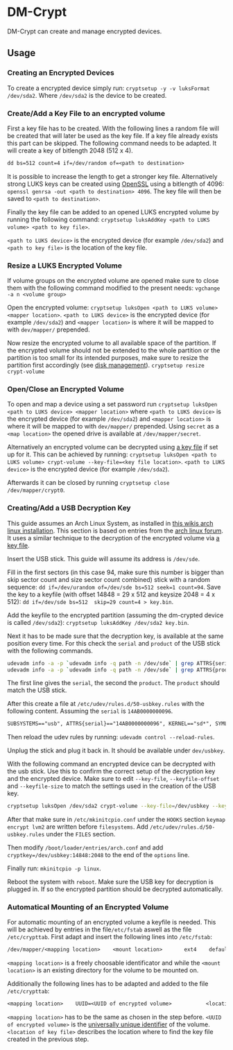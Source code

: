 # DM-Crypt

DM-Crypt can create and manage encrypted devices.

## Usage

### Creating an Encrypted Devices

To create a encrypted device simply run:
`cryptsetup -y -v luksFormat /dev/sda2`.
Where `/dev/sda2` is the device to be created.

### Create/Add a Key File to an encrypted volume

First a key file has to be created.
With the following lines a random file will be created that will later be used
as the key file.
If a key file already exists this part can be skipped.
The following command needs to be adapted.
It will create a key of bitlength 2048 (512 x 4).

```txt
dd bs=512 count=4 if=/dev/random of=<path to destination>
```

It is possible to increase the length to get a stronger key file.
Alternatively strong LUKS keys can be created using [OpenSSL](./openssl.md)
using  a bitlength of 4096:
`openssl genrsa -out <path to destination> 4096`.
The key file will then be saved  to `<path to destination>`.

Finally the key file can be added to an opened LUKS encrypted volume by running
the following command:
`cryptsetup luksAddKey <path to LUKS volume> <path to key file>`.

`<path to LUKS device>` is the encrypted device (for example `/dev/sda2`) and
`<path to key file>` is the location of the key file.

### Resize a LUKS Encrypted Volume

If volume groups on the encrypted volume are opened make sure to close them
with the following command modified to the present needs:
`vgchange -a n <volume group>`

Open the encrypted volume:
`cryptsetup luksOpen <path to LUKS volume> <mapper location>`.
`<path to LUKS device>` is the encrypted device (for example `/dev/sda2`) and
`<mapper location>` is where it will be mapped to with `dev/mapper/` prepended.

Now resize the encrypted volume to all available space of the partition.
If the encrypted volume should not be extended to the whole partition
or the partition is too small for its intended purposes, make sure to resize the
partition first accordingly (see [disk management](./disk-management.md)).
`cryptsetup resize crypt-volume`

### Open/Close an Encrypted Volume

To open and map a device using a set password run
`cryptsetup luksOpen <path to LUKS device> <mapper location>` where
`<path to LUKS device>`  is the encrypted device (for example `/dev/sda2`) and
`<mapper location>` is  where it will be mapped to with `dev/mapper/` prepended.
Using `secret` as a `<map location>` the opened drive is available at
`/dev/mapper/secret`.

Alternatively an encrypted volume can be decrypted using
[a key file](#createadd-a-key-file-to-an-encrypted-volume) if set up for it.
This can be achieved by running:
`cryptsetup luksOpen <path to LUKS volume> crypt-volume --key-file=<key file location>`.
`<path to LUKS device>` is the encrypted device (for example `/dev/sda2`).

Afterwards it can be closed by running `cryptsetup close /dev/mapper/crypt0`.

### Creating/Add a USB Decryption Key

This guide assumes an Arch Linux System, as installed in
[this wikis arch linux installation](./arch-linux/installation.md).
This section is based on entries from the
[arch linux forum](https://forum.archlinux.de/d/28886-systementschluesselung-per-usb-stick).
It uses a similar technique to the decryption of the encrypted volume via
[a key file](#createadd-a-key-file-to-an-encrypted-volume).

Insert the USB stick.
This guide will assume its address is `/dev/sde`.

Fill in the first sectors (in this case 94, make sure this number is bigger
than skip sector count and size sector count combined) stick with a random
sequence:
`dd if=/dev/urandom of=/dev/sde bs=512 seek=1 count=94`.
Save the key to a keyfile (with offset 14848 = 29 x 512 and
keysize 2048 = 4 x 512):
`dd if=/dev/sde bs=512  skip=29 count=4 > key.bin`.

Add the keyfile to the encrypted partition (assuming the dm-crypted device is
called `/dev/sda2`):
`cryptsetup luksAddKey /dev/sda2 key.bin`.

Next it has to be made sure that the decryption key, is available at the same
position every time.
For this check the `serial` and `product` of the USB stick with the following
commands.

```sh
udevadm info -a -p `udevadm info -q path -n /dev/sde` | grep ATTRS{serial}
udevadm info -a -p `udevadm info -q path -n /dev/sde` | grep ATTRS{product}
```

The first line gives the `serial`, the second the `product`.
The `product` should match the USB stick.

After this create a file at `/etc/udev/rules.d/50-usbkey.rules` with the
following content.
Assuming the `serial` is `14AB0000000096`.

```txt
SUBSYSTEMS=="usb", ATTRS{serial}=="14AB0000000096", KERNEL=="sd*", SYMLINK+="usbkey%n"
```

Then reload the udev rules by running:
`udevadm control --reload-rules`.

Unplug the stick and plug it back in.
It should be available under `dev/usbkey`.

With the following command an encrypted device can be decrypted with the usb
stick.
Use this to confirm the correct setup of the decryption key and the encrypted
device.
Make sure to edit `--key-file`, `--keyfile-offset` and `--keyfile-size` to
match the settings used in the creation of the USB key.

```sh
cryptsetup luksOpen /dev/sda2 crypt-volume --key-file=/dev/usbkey --keyfile-offset=14848 --keyfile-size=2048
```

After that make sure in `/etc/mkinitcpio.conf` under the `HOOKS` section
`keymap encrypt lvm2` are written before `filesystems`.
Add `/etc/udev/rules.d/50-usbkey.rules` under the `FILES` section.

Then modify `/boot/loader/entries/arch.conf` and add
`cryptkey=/dev/usbkey:14848:2048` to the
end of the `options` line.

Finally run:
`mkinitcpio -p linux`.

Reboot the system with `reboot`.
Make sure the USB key for decryption is plugged in.
If so the encrypted partition should be decrypted automatically.

### Automatical Mounting of an Encrypted Volume

For automatic mounting of an encrypted volume a keyfile is needed.
This will be achieved by entries in the file`/etc/fstab` aswell as the file
`/etc/crypttab`.
First adapt and insert the following lines into `/etc/fstab`:

```txt
/dev/mapper/<mapping location>    <mount location>       ext4    defaults   0 0
```

`<mapping location>` is a freely choosable identificator and while the
`<mount location>` is an existing directory for the volume to be mounted on.

Additionally the following lines has to be adapted and added to the file
`/etc/crypttab`:

```txt
<mapping location>    UUID=<UUID of encrypted volume>           <location of key file>
```

`<mapping location>` has to be the same as chosen in the step before.
`<UUID of encrypted volume>` is the
[universally unique identifier](/wiki/linux/disk-management.md#universally-unique-identifier)
of the volume.
`<location of key file>` describes the location where to find the key file
created in the previous step.
